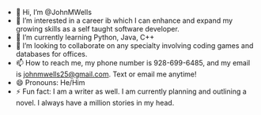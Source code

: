 - 👋 Hi, I’m @JohnMWells
- 👀 I’m interested in a career ib which I can enhance and expand my growing skills as a self taught software developer.
- 🌱 I’m currently learning Python, Java, C++
- 💞️ I’m looking to collaborate on any specialty involving coding games and databases for offices.
- 📫 How to reach me, my phone number is 928-699-6485, and my email is johnmwells25@gmail.com. Text or email me anytime!
- 😄 Pronouns: He/Him
- ⚡ Fun fact: I am a writer as well. I am currently planning and outlining a novel. I always have a million stories in my head. 

<!---
JohnMWells/JohnMWells is a ✨ special ✨ repository because its `README.md` (this file) appears on your GitHub profile.
You can click the Preview link to take a look at your changes.
--->

